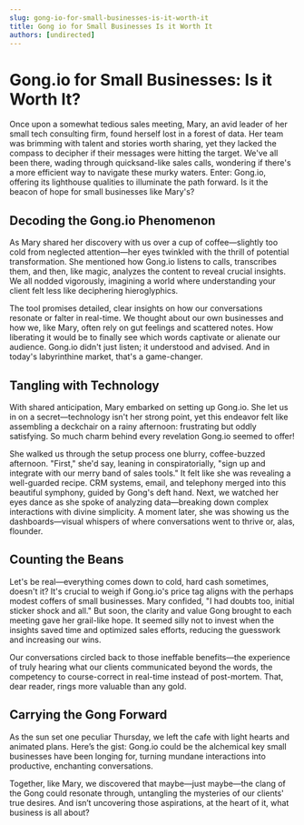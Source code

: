 ```yaml
---
slug: gong-io-for-small-businesses-is-it-worth-it
title: Gong io for Small Businesses Is it Worth It
authors: [undirected]
---
```



# Gong.io for Small Businesses: Is it Worth It?

Once upon a somewhat tedious sales meeting, Mary, an avid leader of her small tech consulting firm, found herself lost in a forest of data. Her team was brimming with talent and stories worth sharing, yet they lacked the compass to decipher if their messages were hitting the target. We've all been there, wading through quicksand-like sales calls, wondering if there's a more efficient way to navigate these murky waters. Enter: Gong.io, offering its lighthouse qualities to illuminate the path forward. Is it the beacon of hope for small businesses like Mary's?

## Decoding the Gong.io Phenomenon

As Mary shared her discovery with us over a cup of coffee—slightly too cold from neglected attention—her eyes twinkled with the thrill of potential transformation. She mentioned how Gong.io listens to calls, transcribes them, and then, like magic, analyzes the content to reveal crucial insights. We all nodded vigorously, imagining a world where understanding your client felt less like deciphering hieroglyphics.

The tool promises detailed, clear insights on how our conversations resonate or falter in real-time. We thought about our own businesses and how we, like Mary, often rely on gut feelings and scattered notes. How liberating it would be to finally see which words captivate or alienate our audience. Gong.io didn't just listen; it understood and advised. And in today's labyrinthine market, that's a game-changer.

## Tangling with Technology

With shared anticipation, Mary embarked on setting up Gong.io. She let us in on a secret—technology isn't her strong point, yet this endeavor felt like assembling a deckchair on a rainy afternoon: frustrating but oddly satisfying. So much charm behind every revelation Gong.io seemed to offer!

She walked us through the setup process one blurry, coffee-buzzed afternoon. "First," she'd say, leaning in conspiratorially, "sign up and integrate with our merry band of sales tools." It felt like she was revealing a well-guarded recipe. CRM systems, email, and telephony merged into this beautiful symphony, guided by Gong's deft hand. Next, we watched her eyes dance as she spoke of analyzing data—breaking down complex interactions with divine simplicity. A moment later, she was showing us the dashboards—visual whispers of where conversations went to thrive or, alas, flounder.

## Counting the Beans

Let's be real—everything comes down to cold, hard cash sometimes, doesn't it? It's crucial to weigh if Gong.io's price tag aligns with the perhaps modest coffers of small businesses. Mary confided, "I had doubts too, initial sticker shock and all." But soon, the clarity and value Gong brought to each meeting gave her grail-like hope. It seemed silly not to invest when the insights saved time and optimized sales efforts, reducing the guesswork and increasing our wins.

Our conversations circled back to those ineffable benefits—the experience of truly hearing what our clients communicated beyond the words, the competency to course-correct in real-time instead of post-mortem. That, dear reader, rings more valuable than any gold.

## Carrying the Gong Forward

As the sun set one peculiar Thursday, we left the cafe with light hearts and animated plans. Here’s the gist: Gong.io could be the alchemical key small businesses have been longing for, turning mundane interactions into productive, enchanting conversations.

Together, like Mary, we discovered that maybe—just maybe—the clang of the Gong could resonate through, untangling the mysteries of our clients' true desires. And isn’t uncovering those aspirations, at the heart of it, what business is all about?

